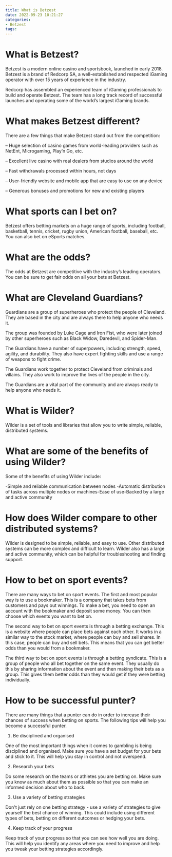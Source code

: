 ```yaml
---
title: What is Betzest
date: 2022-09-23 10:21:27
categories:
- Betzest
tags:
---
```



#  What is Betzest?

Betzest is a modern online casino and sportsbook, launched in early 2018. Betzest is a brand of Redcorp SA, a well-established and respected iGaming operator with over 15 years of experience in the industry.

Redcorp has assembled an experienced team of iGaming professionals to build and operate Betzest. The team has a long track record of successful launches and operating some of the world’s largest iGaming brands.

# What makes Betzest different?

There are a few things that make Betzest stand out from the competition:

– Huge selection of casino games from world-leading providers such as NetEnt, Microgaming, Play’n Go, etc.

– Excellent live casino with real dealers from studios around the world

– Fast withdrawals processed within hours, not days

– User-friendly website and mobile app that are easy to use on any device

– Generous bonuses and promotions for new and existing players

# What sports can I bet on?

Betzest offers betting markets on a huge range of sports, including football, basketball, tennis, cricket, rugby union, American football, baseball, etc. You can also bet on eSports matches.

# What are the odds?

The odds at Betzest are competitive with the industry’s leading operators. You can be sure to get fair odds on all your bets at Betzest.

#  What are Cleveland Guardians?

Guardians are a group of superheroes who protect the people of Cleveland. They are based in the city and are always there to help anyone who needs it.

The group was founded by Luke Cage and Iron Fist, who were later joined by other superheroes such as Black Widow, Daredevil, and Spider-Man.

The Guardians have a number of superpowers, including strength, speed, agility, and durability. They also have expert fighting skills and use a range of weapons to fight crime.

The Guardians work together to protect Cleveland from criminals and villains. They also work to improve the lives of the people in the city.

The Guardians are a vital part of the community and are always ready to help anyone who needs it.

#  What is Wilder?

Wilder is a set of tools and libraries that allow you to write simple, reliable, distributed systems.

# What are some of the benefits of using Wilder?

Some of the benefits of using Wilder include:

-Simple and reliable communication between nodes
-Automatic distribution of tasks across multiple nodes or machines-Ease of use-Backed by a large and active community

# How does Wilder compare to other distributed systems?

Wilder is designed to be simple, reliable, and easy to use. Other distributed systems can be more complex and difficult to learn. Wilder also has a large and active community, which can be helpful for troubleshooting and finding support.

#  How to bet on sport events?

There are many ways to bet on sport events. The first and most popular way is to use a bookmaker. This is a company that takes bets from customers and pays out winnings. To make a bet, you need to open an account with the bookmaker and deposit some money. You can then choose which events you want to bet on.

The second way to bet on sport events is through a betting exchange. This is a website where people can place bets against each other. It works in a similar way to the stock market, where people can buy and sell shares. In this case, people can buy and sell bets. This means that you can get better odds than you would from a bookmaker.

The third way to bet on sport events is through a betting syndicate. This is a group of people who all bet together on the same event. They usually do this by sharing information about the event and then making their bets as a group. This gives them better odds than they would get if they were betting individually.

#  How to be successful punter?

There are many things that a punter can do in order to increase their chances of success when betting on sports. The following tips will help you become a successful punter.

1) Be disciplined and organised

One of the most important things when it comes to gambling is being disciplined and organised. Make sure you have a set budget for your bets and stick to it. This will help you stay in control and not overspend.

2) Research your bets

Do some research on the teams or athletes you are betting on. Make sure you know as much about them as possible so that you can make an informed decision about who to back.

3) Use a variety of betting strategies

Don't just rely on one betting strategy - use a variety of strategies to give yourself the best chance of winning. This could include using different types of bets, betting on different outcomes or hedging your bets.

4) Keep track of your progress

Keep track of your progress so that you can see how well you are doing. This will help you identify any areas where you need to improve and help you tweak your betting strategies accordingly.